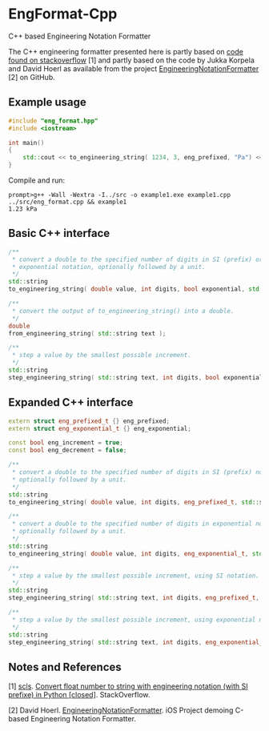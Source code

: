 EngFormat-Cpp
=============

C++ based Engineering Notation Formatter

The C++ engineering formatter presented here is partly based on [code found on stackoverflow](http://stackoverflow.com/a/15734251/437272) [1] and partly based on the code by Jukka Korpela and David Hoerl as available from the project [EngineeringNotationFormatter](https://github.com/dhoerl/EngineeringNotationFormatter) [2] on GitHub.

Example usage
-------------
```Cpp
#include "eng_format.hpp"
#include <iostream>

int main()
{
    std::cout << to_engineering_string( 1234, 3, eng_prefixed, "Pa") << std::endl;
}
```

Compile and run:
```
prompt>g++ -Wall -Wextra -I../src -o example1.exe example1.cpp ../src/eng_format.cpp && example1
1.23 kPa
```

Basic C++ interface
-------------------
```Cpp
/**
 * convert a double to the specified number of digits in SI (prefix) or
 * exponential notation, optionally followed by a unit.
 */
std::string
to_engineering_string( double value, int digits, bool exponential, std::string unit = "" );

/**
 * convert the output of to_engineering_string() into a double.
 */
double
from_engineering_string( std::string text );

/**
 * step a value by the smallest possible increment.
 */
std::string
step_engineering_string( std::string text, int digits, bool exponential, bool increment );
```

Expanded C++ interface
----------------------

```Cpp
extern struct eng_prefixed_t {} eng_prefixed;
extern struct eng_exponential_t {} eng_exponential;

const bool eng_increment = true;
const bool eng_decrement = false;

/**
 * convert a double to the specified number of digits in SI (prefix) notation,
 * optionally followed by a unit.
 */
std::string
to_engineering_string( double value, int digits, eng_prefixed_t, std::string unit = "" );

/**
 * convert a double to the specified number of digits in exponential notation,
 * optionally followed by a unit.
 */
std::string
to_engineering_string( double value, int digits, eng_exponential_t, std::string unit = "" );

/**
 * step a value by the smallest possible increment, using SI notation.
 */
std::string
step_engineering_string( std::string text, int digits, eng_prefixed_t, bool increment );

/**
 * step a value by the smallest possible increment, using exponential notation.
 */
std::string
step_engineering_string( std::string text, int digits, eng_exponential_t, bool increment );
```

Notes and References
--------------------

[1] [scls](http://stackoverflow.com/users/1609077/scls). [Convert float number to string with engineering notation (with SI prefixe) in Python [closed]](http://stackoverflow.com/questions/15733772/convert-float-number-to-string-with-engineering-notation-with-si-prefixe-in-py). StackOverflow.

[2] David Hoerl. [EngineeringNotationFormatter](https://github.com/dhoerl/EngineeringNotationFormatter). iOS Project demoing C-based Engineering Notation Formatter.
